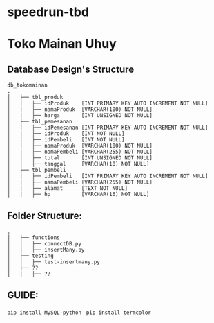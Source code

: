 # speedrun-tbd

# Toko Mainan Uhuy

## Database Design's Structure

    db_tokomainan
    .
    │   ├── tbl_produk
    │   |   ├── idProduk    [INT PRIMARY KEY AUTO INCREMENT NOT NULL]
    │   |   ├── namaProduk  [VARCHAR(100) NOT NULL]
    │   |   ├── harga       [INT UNSIGNED NOT NULL]
    │   ├── tbl_pemesanan
    │   |   ├── idPemesanan [INT PRIMARY KEY AUTO INCREMENT NOT NULL]
    │   |   ├── idProduk    [INT NOT NULL]
    │   |   ├── idPembeli   [INT NOT NULL]
    │   |   ├── namaProduk  [VARCHAR(100) NOT NULL]
    │   |   ├── namaPembeli [VARCHAR(255) NOT NULL]
    │   |   ├── total       [INT UNSIGNED NOT NULL]
    │   |   ├── tanggal     [VARCHAR(10) NOT NULL]
    │   ├── tbl_pembeli
    │   |   ├── idPembeli   [INT PRIMARY KEY AUTO INCREMENT NOT NULL]
    │   |   ├── namaPembeli [VARCHAR(255) NOT NULL]
    │   |   ├── alamat      [TEXT NOT NULL]
    │   |   ├── hp          [VARCHAR(16) NOT NULL]

## Folder Structure:

    .
    │   ├── functions
    │   |   ├── connectDB.py
    │   |   ├── insertMany.py
    │   ├── testing
    │   |   ├── test-insertmany.py
    │   ├── ??
    │   |   ├── ??

## GUIDE:

`pip install MySQL-python`
` pip install termcolor`
